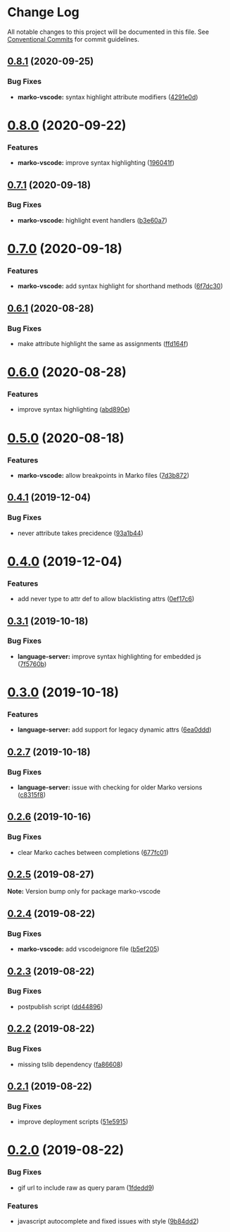 # Change Log

All notable changes to this project will be documented in this file.
See [Conventional Commits](https://conventionalcommits.org) for commit guidelines.

## [0.8.1](https://github.com/marko-js/language-server/tree/master/clients/vscode/compare/marko-vscode@0.8.0...marko-vscode@0.8.1) (2020-09-25)


### Bug Fixes

* **marko-vscode:** syntax highlight attribute modifiers ([4291e0d](https://github.com/marko-js/language-server/tree/master/clients/vscode/commit/4291e0d))





# [0.8.0](https://github.com/marko-js/language-server/tree/master/clients/vscode/compare/marko-vscode@0.7.1...marko-vscode@0.8.0) (2020-09-22)


### Features

* **marko-vscode:** improve syntax highlighting ([196041f](https://github.com/marko-js/language-server/tree/master/clients/vscode/commit/196041f))





## [0.7.1](https://github.com/marko-js/language-server/tree/master/clients/vscode/compare/marko-vscode@0.7.0...marko-vscode@0.7.1) (2020-09-18)


### Bug Fixes

* **marko-vscode:** highlight event handlers ([b3e60a7](https://github.com/marko-js/language-server/tree/master/clients/vscode/commit/b3e60a7))





# [0.7.0](https://github.com/marko-js/language-server/tree/master/clients/vscode/compare/marko-vscode@0.6.1...marko-vscode@0.7.0) (2020-09-18)


### Features

* **marko-vscode:** add syntax highlight for shorthand methods ([6f7dc30](https://github.com/marko-js/language-server/tree/master/clients/vscode/commit/6f7dc30))





## [0.6.1](https://github.com/marko-js/language-server/tree/master/clients/vscode/compare/marko-vscode@0.6.0...marko-vscode@0.6.1) (2020-08-28)


### Bug Fixes

* make attribute highlight the same as assignments ([ffd164f](https://github.com/marko-js/language-server/tree/master/clients/vscode/commit/ffd164f))





# [0.6.0](https://github.com/marko-js/language-server/tree/master/clients/vscode/compare/marko-vscode@0.5.0...marko-vscode@0.6.0) (2020-08-28)


### Features

* improve syntax highlighting ([abd890e](https://github.com/marko-js/language-server/tree/master/clients/vscode/commit/abd890e))





# [0.5.0](https://github.com/marko-js/language-server/tree/master/clients/vscode/compare/marko-vscode@0.4.1...marko-vscode@0.5.0) (2020-08-18)


### Features

* **marko-vscode:** allow breakpoints in Marko files ([7d3b872](https://github.com/marko-js/language-server/tree/master/clients/vscode/commit/7d3b872))





## [0.4.1](https://github.com/marko-js/language-server/tree/master/clients/vscode/compare/marko-vscode@0.4.0...marko-vscode@0.4.1) (2019-12-04)


### Bug Fixes

* never attribute takes precidence ([93a1b44](https://github.com/marko-js/language-server/tree/master/clients/vscode/commit/93a1b44))





# [0.4.0](https://github.com/marko-js/language-server/tree/master/clients/vscode/compare/marko-vscode@0.3.1...marko-vscode@0.4.0) (2019-12-04)


### Features

* add never type to attr def to allow blacklisting attrs ([0ef17c6](https://github.com/marko-js/language-server/tree/master/clients/vscode/commit/0ef17c6))





## [0.3.1](https://github.com/marko-js/language-server/tree/master/clients/vscode/compare/marko-vscode@0.3.0...marko-vscode@0.3.1) (2019-10-18)


### Bug Fixes

* **language-server:** improve syntax highlighting for embedded js ([7f5760b](https://github.com/marko-js/language-server/tree/master/clients/vscode/commit/7f5760b))





# [0.3.0](https://github.com/marko-js/language-server/tree/master/clients/vscode/compare/marko-vscode@0.2.7...marko-vscode@0.3.0) (2019-10-18)


### Features

* **language-server:** add support for legacy dynamic attrs ([6ea0ddd](https://github.com/marko-js/language-server/tree/master/clients/vscode/commit/6ea0ddd))





## [0.2.7](https://github.com/marko-js/language-server/tree/master/clients/vscode/compare/marko-vscode@0.2.6...marko-vscode@0.2.7) (2019-10-18)


### Bug Fixes

* **language-server:** issue with checking for older Marko versions ([c8315f8](https://github.com/marko-js/language-server/tree/master/clients/vscode/commit/c8315f8))





## [0.2.6](https://github.com/marko-js/language-server/tree/master/clients/vscode/compare/marko-vscode@0.2.5...marko-vscode@0.2.6) (2019-10-16)


### Bug Fixes

* clear Marko caches between completions ([677fc01](https://github.com/marko-js/language-server/tree/master/clients/vscode/commit/677fc01))





## [0.2.5](https://github.com/marko-js/language-server/tree/master/clients/vscode/compare/marko-vscode@0.2.4...marko-vscode@0.2.5) (2019-08-27)

**Note:** Version bump only for package marko-vscode





## [0.2.4](https://github.com/marko-js/language-server/tree/master/clients/vscode/compare/marko-vscode@0.2.3...marko-vscode@0.2.4) (2019-08-22)


### Bug Fixes

* **marko-vscode:** add vscodeignore file ([b5ef205](https://github.com/marko-js/language-server/tree/master/clients/vscode/commit/b5ef205))





## [0.2.3](https://github.com/marko-js/language-server/tree/master/clients/vscode/compare/marko-vscode@0.2.2...marko-vscode@0.2.3) (2019-08-22)


### Bug Fixes

* postpublish script ([dd44896](https://github.com/marko-js/language-server/tree/master/clients/vscode/commit/dd44896))





## [0.2.2](https://github.com/marko-js/language-server/tree/master/clients/vscode/compare/marko-vscode@0.2.1...marko-vscode@0.2.2) (2019-08-22)


### Bug Fixes

* missing tslib dependency ([fa86608](https://github.com/marko-js/language-server/tree/master/clients/vscode/commit/fa86608))





## [0.2.1](https://github.com/marko-js/language-server/tree/master/clients/vscode/compare/marko-vscode@0.2.0...marko-vscode@0.2.1) (2019-08-22)


### Bug Fixes

* improve deployment scripts ([51e5915](https://github.com/marko-js/language-server/tree/master/clients/vscode/commit/51e5915))





# [0.2.0](https://github.com/marko-js/language-server/tree/master/clients/vscode/compare/marko-vscode@0.0.3...marko-vscode@0.2.0) (2019-08-22)


### Bug Fixes

* gif url to include raw as query param ([1fdedd9](https://github.com/marko-js/language-server/tree/master/clients/vscode/commit/1fdedd9))


### Features

* javascript autocomplete and fixed issues with style ([9b84dd2](https://github.com/marko-js/language-server/tree/master/clients/vscode/commit/9b84dd2))
